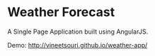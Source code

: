 # Weather Forecast

A Single Page Application built using AngularJS.

Demo: http://vineetsouri.github.io/weather-app/
